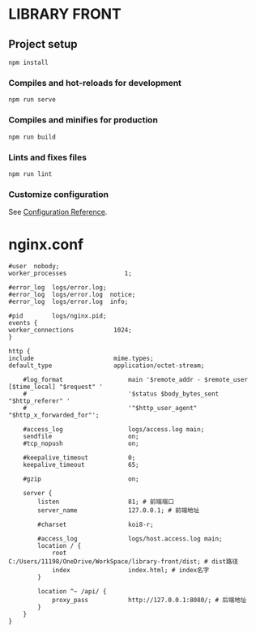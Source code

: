 # LIBRARY FRONT

## Project setup
```
npm install
```

### Compiles and hot-reloads for development
```
npm run serve
```

### Compiles and minifies for production
```
npm run build
```

### Lints and fixes files
```
npm run lint
```

### Customize configuration
See [Configuration Reference](https://cli.vuejs.org/config/).

# nginx.conf
```editorconfig
#user  nobody;
worker_processes                1;

#error_log  logs/error.log;
#error_log  logs/error.log  notice;
#error_log  logs/error.log  info;

#pid        logs/nginx.pid;
events {
worker_connections           1024;
}

http {
include                      mime.types;
default_type                 application/octet-stream;

    #log_format                  main '$remote_addr - $remote_user [$time_local] "$request" '
    #                            '$status $body_bytes_sent "$http_referer" '
    #                            '"$http_user_agent" "$http_x_forwarded_for"';

    #access_log                  logs/access.log main;
    sendfile                     on;
    #tcp_nopush                  on;

    #keepalive_timeout           0;
    keepalive_timeout            65;

    #gzip                        on;

    server {
        listen                   81; # 前端端口
        server_name              127.0.0.1; # 前端地址

        #charset                 koi8-r;

        #access_log              logs/host.access.log main;
        location / {
            root                 C:/Users/11198/OneDrive/WorkSpace/library-front/dist; # dist路径
            index                index.html; # index名字
        }

        location ^~ /api/ {
            proxy_pass           http://127.0.0.1:8080/; # 后端地址
        }
    }
}
```
